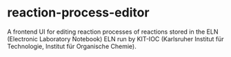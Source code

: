 # reaction-process-editor
A frontend UI for editing reaction processes of reactions stored in the ELN (Electronic Laboratory Notebook) ELN run by KIT-IOC (Karlsruher Institut für Technologie, Institut für Organische Chemie). 
